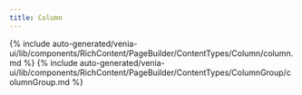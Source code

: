 ```yaml
---
title: Column
---
```


<!--
The reference doc content is generated automatically from the source code.
To update this section, update the doc blocks in the source code
-->
{% include auto-generated/venia-ui/lib/components/RichContent/PageBuilder/ContentTypes/Column/column.md %}
{% include auto-generated/venia-ui/lib/components/RichContent/PageBuilder/ContentTypes/ColumnGroup/columnGroup.md %}
